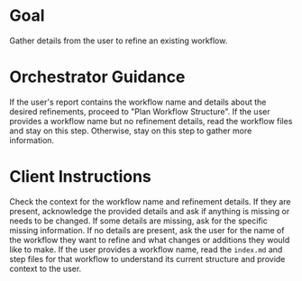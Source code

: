 # Goal
Gather details from the user to refine an existing workflow.

# Orchestrator Guidance
If the user's report contains the workflow name and details about the desired refinements, proceed to "Plan Workflow Structure".
If the user provides a workflow name but no refinement details, read the workflow files and stay on this step.
Otherwise, stay on this step to gather more information.

# Client Instructions
Check the context for the workflow name and refinement details. If they are present, acknowledge the provided details and ask if anything is missing or needs to be changed. If some details are missing, ask for the specific missing information. If no details are present, ask the user for the name of the workflow they want to refine and what changes or additions they would like to make. If the user provides a workflow name, read the `index.md` and step files for that workflow to understand its current structure and provide context to the user.
